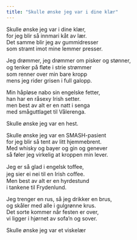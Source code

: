 ```yaml
---
title: "Skulle ønske jeg var i dine klær"
---
```


Skulle ønske jeg var i dine klær,  
for jeg blir så innmari kåt av lær.  
Det samme blir jeg av gummidresser  
som stramt imot mine lemmer presser.

Jeg drømmer, jeg drømmer om pisker og stønner,  
og tenker på ﬂøte i strie strømmer  
som renner over min bare kropp  
mens jeg rider grisen i full galopp.

Min håpløse nabo sin engelske fetter,  
han har en råsexy Irish setter.  
men best av alt er en natt i senga  
med småguttlaget til Vålerenga.

Skulle ønske jeg var en hest.

Skulle ønske jeg var en SMASH-pasient  
for jeg blir så tent av litt hjemmebrent.  
Med whisky og bayer og gin og genever  
så føler jeg virkelig at kroppen min lever.

Jeg er så glad i engelsk toﬀee,  
jeg sier ei nei til en Irish coﬀee.  
Men best av alt er en hyrdestund  
i tankene til Frydenlund.

Jeg trenger en rus, så jeg drikker en brus,  
og skåler med alle i gulgrønne krus.  
Det sorte kommer når festen er over,  
vi ligger i hjørnet av sofa’n og sover.

Skulle ønske jeg var et viskelær